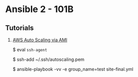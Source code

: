 Ansible 2 - 101B                  
================

Tutorials
---------

1. [AWS Auto Scaling via AMI](http://bogotobogo.com/DevOps/Ansible/Ansible-aws-AutoScaling.php)

   $ eval `ssh-agent`
   
   $ ssh-add ~/.ssh/autoscaling.pem
   
   $ ansible-playbook -vv -e group_name=test site-final.yml


